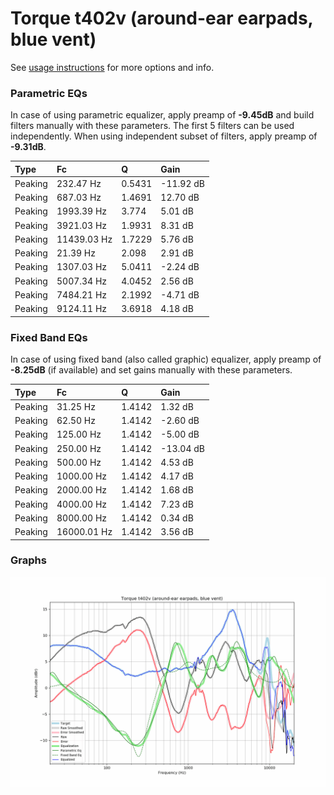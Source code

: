 # Torque t402v (around-ear earpads, blue vent)
See [usage instructions](https://github.com/jaakkopasanen/AutoEq#usage) for more options and info.

### Parametric EQs
In case of using parametric equalizer, apply preamp of **-9.45dB** and build filters manually
with these parameters. The first 5 filters can be used independently.
When using independent subset of filters, apply preamp of **-9.31dB**.

| Type    | Fc          |      Q | Gain      |
|:--------|:------------|:-------|:----------|
| Peaking | 232.47 Hz   | 0.5431 | -11.92 dB |
| Peaking | 687.03 Hz   | 1.4691 | 12.70 dB  |
| Peaking | 1993.39 Hz  | 3.774  | 5.01 dB   |
| Peaking | 3921.03 Hz  | 1.9931 | 8.31 dB   |
| Peaking | 11439.03 Hz | 1.7229 | 5.76 dB   |
| Peaking | 21.39 Hz    | 2.098  | 2.91 dB   |
| Peaking | 1307.03 Hz  | 5.0411 | -2.24 dB  |
| Peaking | 5007.34 Hz  | 4.0452 | 2.56 dB   |
| Peaking | 7484.21 Hz  | 2.1992 | -4.71 dB  |
| Peaking | 9124.11 Hz  | 3.6918 | 4.18 dB   |

### Fixed Band EQs
In case of using fixed band (also called graphic) equalizer, apply preamp of **-8.25dB**
(if available) and set gains manually with these parameters.

| Type    | Fc          |      Q | Gain      |
|:--------|:------------|:-------|:----------|
| Peaking | 31.25 Hz    | 1.4142 | 1.32 dB   |
| Peaking | 62.50 Hz    | 1.4142 | -2.60 dB  |
| Peaking | 125.00 Hz   | 1.4142 | -5.00 dB  |
| Peaking | 250.00 Hz   | 1.4142 | -13.04 dB |
| Peaking | 500.00 Hz   | 1.4142 | 4.53 dB   |
| Peaking | 1000.00 Hz  | 1.4142 | 4.17 dB   |
| Peaking | 2000.00 Hz  | 1.4142 | 1.68 dB   |
| Peaking | 4000.00 Hz  | 1.4142 | 7.23 dB   |
| Peaking | 8000.00 Hz  | 1.4142 | 0.34 dB   |
| Peaking | 16000.01 Hz | 1.4142 | 3.56 dB   |

### Graphs
![](./Torque%20t402v%20(around-ear%20earpads,%20blue%20vent).png)